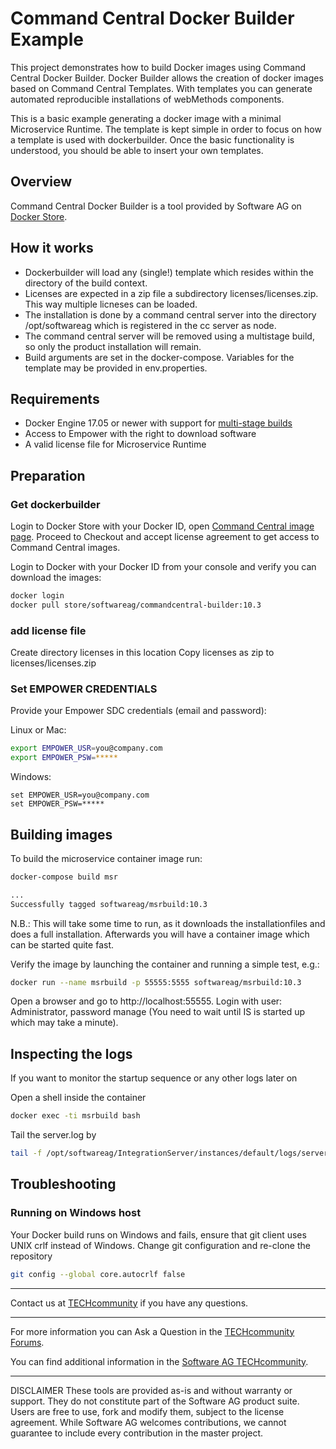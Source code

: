 # Command Central Docker Builder Example

This project demonstrates how to build Docker images using Command Central Docker Builder.
Docker Builder allows the creation of docker images based on Command Central Templates.
With templates you can generate automated reproducible installations of webMethods components.

This is a basic example generating a docker image with a minimal Microservice Runtime.
The template is kept simple in order to focus on how a template is used with dockerbuilder.
Once the basic functionality is understood, you should be able to insert your own templates.

## Overview

Command Central Docker Builder is a tool provided by Software AG
on [Docker Store](https://store.docker.com/images/softwareag-commandcentral).



## How it works

* Dockerbuilder will load any (single!) template which resides within the directory of the build context.
* Licenses are expected in a zip file a subdirectory licenses/licenses.zip. This way multiple licneses can be loaded.
* The installation is done by a command central server into the directory /opt/softwareag which is registered in the cc server as node.
* The command central server will be removed using a multistage build, so only the product installation  will remain.
* Build arguments are set in the docker-compose. Variables for the template may be provided in env.properties.

## Requirements

* Docker Engine 17.05 or newer with support for [multi-stage builds](https://docs.docker.com/develop/develop-images/multistage-build/)
* Access to Empower with the right to download software
* A valid license file for Microservice Runtime

## Preparation

### Get dockerbuilder

Login to Docker Store with your Docker ID, open [Command Central image page](https://store.docker.com/images/softwareag-commandcentral).
Proceed to Checkout and accept license agreement to get access to Command Central images.

Login to Docker with your Docker ID from your console and verify you can download the images:

```bash
docker login
docker pull store/softwareag/commandcentral-builder:10.3
```

### add license file

Create directory licenses in this location
Copy licenses as zip to licenses/licenses.zip

### Set EMPOWER CREDENTIALS

Provide your Empower SDC credentials (email and password):

Linux or Mac:

```bash
export EMPOWER_USR=you@company.com
export EMPOWER_PSW=*****
```

Windows:

```shell
set EMPOWER_USR=you@company.com
set EMPOWER_PSW=*****
```

## Building images

To build the microservice container image run:

```bash
docker-compose build msr

...
Successfully tagged softwareag/msrbuild:10.3
```

N.B.: This will take some time to run, as it downloads the installationfiles and does a full installation. 
Afterwards you will have a container image which can be started quite fast.

Verify the image by launching the container and running a simple test, e.g.:

```bash
docker run --name msrbuild -p 55555:5555 softwareag/msrbuild:10.3
```

Open a browser and go to http://localhost:55555. Login with user: Administrator, password manage
(You need to wait until IS is started up which may take a minute).

## Inspecting the logs

If you want to monitor the startup sequence or any other logs later on

Open a shell inside the container

```bash
docker exec -ti msrbuild bash
```

Tail the server.log by

```bash
tail -f /opt/softwareag/IntegrationServer/instances/default/logs/server.log 
```


## Troubleshooting

### Running on Windows host

Your Docker build runs on Windows and fails, ensure that git client uses UNIX crlf instead of Windows.
Change git configuration and re-clone the repository

```bash
git config --global core.autocrlf false
```

_______________
Contact us at [TECHcommunity](mailto:technologycommunity@softwareag.com?subject=Github/SoftwareAG) if you have any questions.
_______________
For more information you can Ask a Question in the [TECHcommunity Forums](http://techcommunity.softwareag.com/home/-/product/name/command-central).

You can find additional information in the [Software AG TECHcommunity](http://tech.forums.softwareag.com/techjforum/forums/list.page?product=command-central).
_______________
DISCLAIMER
These tools are provided as-is and without warranty or support. They do not constitute part of the Software AG product suite. Users are free to use, fork and modify them, subject to the license agreement. While Software AG welcomes contributions, we cannot guarantee to include every contribution in the master project.
